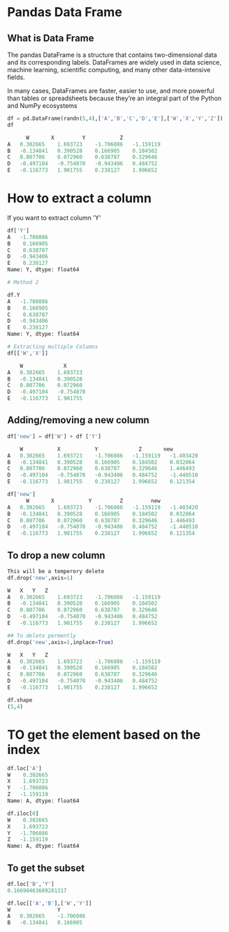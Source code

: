 # Pandas Data Frame

## What is Data Frame
The pandas DataFrame is a structure that contains two-dimensional data and its corresponding labels. 
DataFrames are widely used in data science, machine learning, scientific computing, and many other data-intensive fields.

In many cases, DataFrames are faster, easier to use, and more powerful than tables or spreadsheets because 
they’re an integral part of the Python and NumPy ecosystems

```python
df = pd.DataFrame(randn(5,4),['A','B','C','D','E'],['W','X','Y','Z'])
df

      W	      X	        Y	        Z
A	0.302665	1.693723	-1.706086	-1.159119
B	-0.134841	0.390528	0.166905	0.184502
C	0.807706	0.072960	0.638787	0.329646
D	-0.497104	-0.754070	-0.943406	0.484752
E	-0.116773	1.901755	0.238127	1.996652
```

# How to extract a column
If you want to extract column 'Y'
```python
df['Y']
A   -1.706086
B    0.166905
C    0.638787
D   -0.943406
E    0.238127
Name: Y, dtype: float64

# Method 2

df.Y
A   -1.706086
B    0.166905
C    0.638787
D   -0.943406
E    0.238127
Name: Y, dtype: float64

# Extracting multiple Columns
df[['W','X']]

	W	          X
A	0.302665	1.693723
B	-0.134841	0.390528
C	0.807706	0.072960
D	-0.497104	-0.754070
E	-0.116773	1.901755
```

## Adding/removing  a new column
```python
df['new'] = df['W'] + df ['Y']

    W	        X	        Y	          Z	      new
A	0.302665	1.693723	-1.706086	-1.159119	-1.403420
B	-0.134841	0.390528	0.166905	0.184502	0.032064
C	0.807706	0.072960	0.638787	0.329646	1.446493
D	-0.497104	-0.754070	-0.943406	0.484752	-1.440510
E	-0.116773	1.901755	0.238127	1.996652	0.121354

df['new']
      W	      X	          Y	        Z	      new
A	0.302665	1.693723	-1.706086	-1.159119	-1.403420
B	-0.134841	0.390528	0.166905	0.184502	0.032064
C	0.807706	0.072960	0.638787	0.329646	1.446493
D	-0.497104	-0.754070	-0.943406	0.484752	-1.440510
E	-0.116773	1.901755	0.238127	1.996652	0.121354
```

## To drop a new column
```python
This will be a temperory delete
df.drop('new',axis=1)

W	X	Y	Z
A	0.302665	1.693723	-1.706086	-1.159119
B	-0.134841	0.390528	0.166905	0.184502
C	0.807706	0.072960	0.638787	0.329646
D	-0.497104	-0.754070	-0.943406	0.484752
E	-0.116773	1.901755	0.238127	1.996652

## To delete permently
df.drop('new',axis=1,inplace=True)

W	X	Y	Z
A	0.302665	1.693723	-1.706086	-1.159119
B	-0.134841	0.390528	0.166905	0.184502
C	0.807706	0.072960	0.638787	0.329646
D	-0.497104	-0.754070	-0.943406	0.484752
E	-0.116773	1.901755	0.238127	1.996652

df.shape
(5,4)
```

# TO get the element based on the index
```python
df.loc['A']
W    0.302665
X    1.693723
Y   -1.706086
Z   -1.159119
Name: A, dtype: float64

df.iloc[0]
W    0.302665
X    1.693723
Y   -1.706086
Z   -1.159119
Name: A, dtype: float64
```

## To get the subset
```python
df.loc['B','Y']
0.16690463609281317

df.loc[['A','B'],['W','Y']]
W	            Y
A	0.302665	-1.706086
B	-0.134841	0.166905
